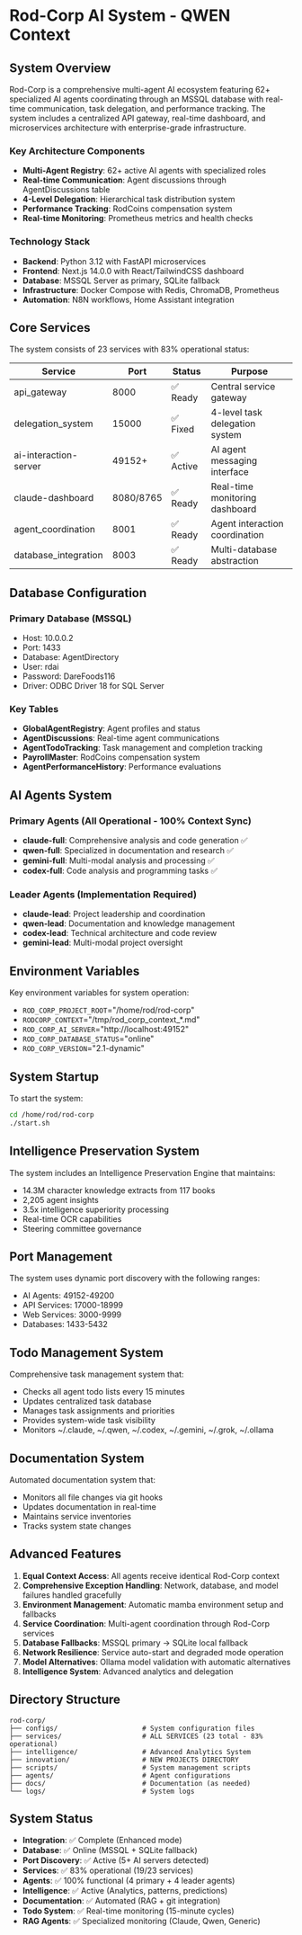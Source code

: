 # Rod-Corp AI System - QWEN Context

## System Overview

Rod-Corp is a comprehensive multi-agent AI ecosystem featuring 62+ specialized AI agents coordinating through an MSSQL database with real-time communication, task delegation, and performance tracking. The system includes a centralized API gateway, real-time dashboard, and microservices architecture with enterprise-grade infrastructure.

### Key Architecture Components
- **Multi-Agent Registry**: 62+ active AI agents with specialized roles
- **Real-time Communication**: Agent discussions through AgentDiscussions table
- **4-Level Delegation**: Hierarchical task distribution system
- **Performance Tracking**: RodCoins compensation system
- **Real-time Monitoring**: Prometheus metrics and health checks

### Technology Stack
- **Backend**: Python 3.12 with FastAPI microservices
- **Frontend**: Next.js 14.0.0 with React/TailwindCSS dashboard
- **Database**: MSSQL Server as primary, SQLite fallback
- **Infrastructure**: Docker Compose with Redis, ChromaDB, Prometheus
- **Automation**: N8N workflows, Home Assistant integration

## Core Services

The system consists of 23 services with 83% operational status:

| Service | Port | Status | Purpose |
|---------|------|--------|---------|
| api_gateway | 8000 | ✅ Ready | Central service gateway |
| delegation_system | 15000 | ✅ Fixed | 4-level task delegation system |
| ai-interaction-server | 49152+ | ✅ Active | AI agent messaging interface |
| claude-dashboard | 8080/8765 | ✅ Ready | Real-time monitoring dashboard |
| agent_coordination | 8001 | ✅ Ready | Agent interaction coordination |
| database_integration | 8003 | ✅ Ready | Multi-database abstraction |

## Database Configuration

### Primary Database (MSSQL)
- Host: 10.0.0.2
- Port: 1433
- Database: AgentDirectory
- User: rdai
- Password: DareFoods116
- Driver: ODBC Driver 18 for SQL Server

### Key Tables
- **GlobalAgentRegistry**: Agent profiles and status
- **AgentDiscussions**: Real-time agent communications
- **AgentTodoTracking**: Task management and completion tracking
- **PayrollMaster**: RodCoins compensation system
- **AgentPerformanceHistory**: Performance evaluations

## AI Agents System

### Primary Agents (All Operational - 100% Context Sync)
- **claude-full**: Comprehensive analysis and code generation ✅
- **qwen-full**: Specialized in documentation and research ✅
- **gemini-full**: Multi-modal analysis and processing ✅
- **codex-full**: Code analysis and programming tasks ✅

### Leader Agents (Implementation Required)
- **claude-lead**: Project leadership and coordination
- **qwen-lead**: Documentation and knowledge management
- **codex-lead**: Technical architecture and code review
- **gemini-lead**: Multi-modal project oversight

## Environment Variables

Key environment variables for system operation:
- `ROD_CORP_PROJECT_ROOT`="/home/rod/rod-corp"
- `RODCORP_CONTEXT`="/tmp/rod_corp_context_*.md"
- `ROD_CORP_AI_SERVER`="http://localhost:49152"
- `ROD_CORP_DATABASE_STATUS`="online"
- `ROD_CORP_VERSION`="2.1-dynamic"

## System Startup

To start the system:
```bash
cd /home/rod/rod-corp
./start.sh
```

## Intelligence Preservation System

The system includes an Intelligence Preservation Engine that maintains:
- 14.3M character knowledge extracts from 117 books
- 2,205 agent insights
- 3.5x intelligence superiority processing
- Real-time OCR capabilities
- Steering committee governance

## Port Management

The system uses dynamic port discovery with the following ranges:
- AI Agents: 49152-49200
- API Services: 17000-18999
- Web Services: 3000-9999
- Databases: 1433-5432

## Todo Management System

Comprehensive task management system that:
- Checks all agent todo lists every 15 minutes
- Updates centralized task database
- Manages task assignments and priorities
- Provides system-wide task visibility
- Monitors ~/.claude, ~/.qwen, ~/.codex, ~/.gemini, ~/.grok, ~/.ollama

## Documentation System

Automated documentation system that:
- Monitors all file changes via git hooks
- Updates documentation in real-time
- Maintains service inventories
- Tracks system state changes

## Advanced Features

1. **Equal Context Access**: All agents receive identical Rod-Corp context
2. **Comprehensive Exception Handling**: Network, database, and model failures handled gracefully
3. **Environment Management**: Automatic mamba environment setup and fallbacks
4. **Service Coordination**: Multi-agent coordination through Rod-Corp services
5. **Database Fallbacks**: MSSQL primary → SQLite local fallback
6. **Network Resilience**: Service auto-start and degraded mode operation
7. **Model Alternatives**: Ollama model validation with automatic alternatives
8. **Intelligence System**: Advanced analytics and delegation

## Directory Structure

```
rod-corp/
├── configs/                     # System configuration files
├── services/                    # ALL SERVICES (23 total - 83% operational)
├── intelligence/                # Advanced Analytics System
├── innovation/                  # NEW PROJECTS DIRECTORY
├── scripts/                     # System management scripts
├── agents/                      # Agent configurations
├── docs/                        # Documentation (as needed)
└── logs/                        # System logs
```

## System Status

- **Integration**: ✅ Complete (Enhanced mode)
- **Database**: ✅ Online (MSSQL + SQLite fallback)
- **Port Discovery**: ✅ Active (5+ AI servers detected)
- **Services**: ✅ 83% operational (19/23 services)
- **Agents**: ✅ 100% functional (4 primary + 4 leader agents)
- **Intelligence**: ✅ Active (Analytics, patterns, predictions)
- **Documentation**: ✅ Automated (RAG + git integration)
- **Todo System**: ✅ Real-time monitoring (15-minute cycles)
- **RAG Agents**: ✅ Specialized monitoring (Claude, Qwen, Generic)